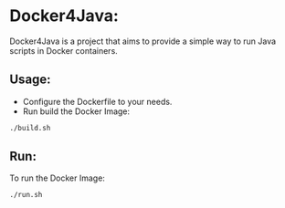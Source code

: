 # Docker4Java:

Docker4Java is a project that aims to provide a simple way to run Java scripts in Docker containers.

## Usage:
- Configure the Dockerfile to your needs.
- Run build the Docker Image:
```bash
./build.sh
```

## Run:
To run the Docker Image:
```bash
./run.sh
```